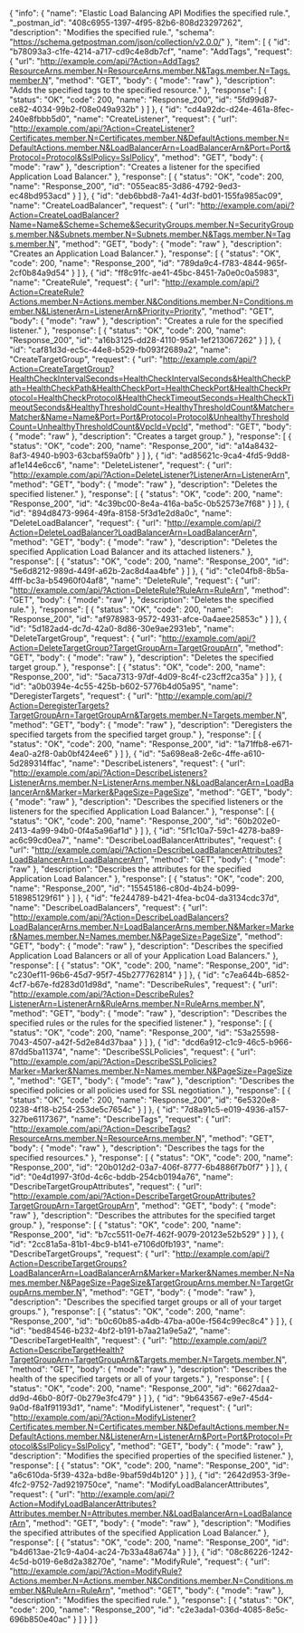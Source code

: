 {
  "info": {
    "name": "Elastic Load Balancing API Modifies the specified rule.",
    "_postman_id": "408c6955-1397-4f95-82b6-808d23297262",
    "description": "Modifies the specified rule.",
    "schema": "https://schema.getpostman.com/json/collection/v2.0.0/"
  },
  "item": [
    {
      "id": "b78093a3-c1fe-4214-a717-cd9c4e8db7cf",
      "name": "AddTags",
      "request": {
        "url": "http://example.com/api/?Action=AddTags?ResourceArns.member.N=ResourceArns.member.N&Tags.member.N=Tags.member.N",
        "method": "GET",
        "body": {
          "mode": "raw"
        },
        "description": "Adds the specified tags to the specified resource."
      },
      "response": [
        {
          "status": "OK",
          "code": 200,
          "name": "Response_200",
          "id": "5fd99d87-ce82-4034-99b2-f08e049a932b"
        }
      ]
    },
    {
      "id": "cd4a92dc-d24e-461a-8fec-240e8fbbb5d0",
      "name": "CreateListener",
      "request": {
        "url": "http://example.com/api/?Action=CreateListener?Certificates.member.N=Certificates.member.N&DefaultActions.member.N=DefaultActions.member.N&LoadBalancerArn=LoadBalancerArn&Port=Port&Protocol=Protocol&SslPolicy=SslPolicy",
        "method": "GET",
        "body": {
          "mode": "raw"
        },
        "description": "Creates a listener for the specified Application Load Balancer."
      },
      "response": [
        {
          "status": "OK",
          "code": 200,
          "name": "Response_200",
          "id": "055eac85-3d86-4792-9ed3-ec48bd953acd"
        }
      ]
    },
    {
      "id": "deb6bbd8-7a41-4d3f-bd01-155fa985ac09",
      "name": "CreateLoadBalancer",
      "request": {
        "url": "http://example.com/api/?Action=CreateLoadBalancer?Name=Name&Scheme=Scheme&SecurityGroups.member.N=SecurityGroups.member.N&Subnets.member.N=Subnets.member.N&Tags.member.N=Tags.member.N",
        "method": "GET",
        "body": {
          "mode": "raw"
        },
        "description": "Creates an Application Load Balancer."
      },
      "response": [
        {
          "status": "OK",
          "code": 200,
          "name": "Response_200",
          "id": "789da9c4-f783-4844-965f-2cf0b84a9d54"
        }
      ]
    },
    {
      "id": "ff8c91fc-ae41-45bc-8451-7a0e0c0a5983",
      "name": "CreateRule",
      "request": {
        "url": "http://example.com/api/?Action=CreateRule?Actions.member.N=Actions.member.N&Conditions.member.N=Conditions.member.N&ListenerArn=ListenerArn&Priority=Priority",
        "method": "GET",
        "body": {
          "mode": "raw"
        },
        "description": "Creates a rule for the specified listener."
      },
      "response": [
        {
          "status": "OK",
          "code": 200,
          "name": "Response_200",
          "id": "a16b3125-dd28-4110-95a1-1ef213067262"
        }
      ]
    },
    {
      "id": "caf81d3d-ec5c-44e8-b529-fb093f2689a2",
      "name": "CreateTargetGroup",
      "request": {
        "url": "http://example.com/api/?Action=CreateTargetGroup?HealthCheckIntervalSeconds=HealthCheckIntervalSeconds&HealthCheckPath=HealthCheckPath&HealthCheckPort=HealthCheckPort&HealthCheckProtocol=HealthCheckProtocol&HealthCheckTimeoutSeconds=HealthCheckTimeoutSeconds&HealthyThresholdCount=HealthyThresholdCount&Matcher=Matcher&Name=Name&Port=Port&Protocol=Protocol&UnhealthyThresholdCount=UnhealthyThresholdCount&VpcId=VpcId",
        "method": "GET",
        "body": {
          "mode": "raw"
        },
        "description": "Creates a target group."
      },
      "response": [
        {
          "status": "OK",
          "code": 200,
          "name": "Response_200",
          "id": "a14a8432-8af3-4940-b903-63cbaf59a0fb"
        }
      ]
    },
    {
      "id": "ad85621c-9ca4-4fd5-9dd8-af1e144e6cc6",
      "name": "DeleteListener",
      "request": {
        "url": "http://example.com/api/?Action=DeleteListener?ListenerArn=ListenerArn",
        "method": "GET",
        "body": {
          "mode": "raw"
        },
        "description": "Deletes the specified listener."
      },
      "response": [
        {
          "status": "OK",
          "code": 200,
          "name": "Response_200",
          "id": "4c39bc00-8e4a-416a-ba5c-0b52573e7f68"
        }
      ]
    },
    {
      "id": "894d8473-9964-49fa-8158-5f3d1e2d8a0c",
      "name": "DeleteLoadBalancer",
      "request": {
        "url": "http://example.com/api/?Action=DeleteLoadBalancer?LoadBalancerArn=LoadBalancerArn",
        "method": "GET",
        "body": {
          "mode": "raw"
        },
        "description": "Deletes the specified Application Load Balancer and its attached listeners."
      },
      "response": [
        {
          "status": "OK",
          "code": 200,
          "name": "Response_200",
          "id": "5e6d8212-989d-449f-a62b-2ac8d4aa4bfe"
        }
      ]
    },
    {
      "id": "c1e04fb8-8b5a-4fff-bc3a-b54960f04af8",
      "name": "DeleteRule",
      "request": {
        "url": "http://example.com/api/?Action=DeleteRule?RuleArn=RuleArn",
        "method": "GET",
        "body": {
          "mode": "raw"
        },
        "description": "Deletes the specified rule."
      },
      "response": [
        {
          "status": "OK",
          "code": 200,
          "name": "Response_200",
          "id": "af978983-9572-4931-afce-0a4aee25853c"
        }
      ]
    },
    {
      "id": "5d182ad4-dc7d-42a0-8d86-30e9ae2931eb",
      "name": "DeleteTargetGroup",
      "request": {
        "url": "http://example.com/api/?Action=DeleteTargetGroup?TargetGroupArn=TargetGroupArn",
        "method": "GET",
        "body": {
          "mode": "raw"
        },
        "description": "Deletes the specified target group."
      },
      "response": [
        {
          "status": "OK",
          "code": 200,
          "name": "Response_200",
          "id": "5aca7313-97df-4d09-8c4f-c23cff2ca35a"
        }
      ]
    },
    {
      "id": "a0b0394e-4c55-425b-b602-5776b4d05a95",
      "name": "DeregisterTargets",
      "request": {
        "url": "http://example.com/api/?Action=DeregisterTargets?TargetGroupArn=TargetGroupArn&Targets.member.N=Targets.member.N",
        "method": "GET",
        "body": {
          "mode": "raw"
        },
        "description": "Deregisters the specified targets from the specified target group."
      },
      "response": [
        {
          "status": "OK",
          "code": 200,
          "name": "Response_200",
          "id": "1a71ffb8-e671-4ea0-a2f8-0ab0bf424ee6"
        }
      ]
    },
    {
      "id": "5a698ea8-2e6c-4ffe-a610-5d289314ffac",
      "name": "DescribeListeners",
      "request": {
        "url": "http://example.com/api/?Action=DescribeListeners?ListenerArns.member.N=ListenerArns.member.N&LoadBalancerArn=LoadBalancerArn&Marker=Marker&PageSize=PageSize",
        "method": "GET",
        "body": {
          "mode": "raw"
        },
        "description": "Describes the specified listeners or the listeners for the specified Application Load Balancer."
      },
      "response": [
        {
          "status": "OK",
          "code": 200,
          "name": "Response_200",
          "id": "60b202e0-2413-4a99-94b0-0f4a5a96af1d"
        }
      ]
    },
    {
      "id": "5f1c10a7-59c1-4278-ba89-ac6c99cd0ea7",
      "name": "DescribeLoadBalancerAttributes",
      "request": {
        "url": "http://example.com/api/?Action=DescribeLoadBalancerAttributes?LoadBalancerArn=LoadBalancerArn",
        "method": "GET",
        "body": {
          "mode": "raw"
        },
        "description": "Describes the attributes for the specified Application Load Balancer."
      },
      "response": [
        {
          "status": "OK",
          "code": 200,
          "name": "Response_200",
          "id": "15545186-c80d-4b24-b099-518985129f61"
        }
      ]
    },
    {
      "id": "fe244789-b421-4fea-bc04-da3134cdc37d",
      "name": "DescribeLoadBalancers",
      "request": {
        "url": "http://example.com/api/?Action=DescribeLoadBalancers?LoadBalancerArns.member.N=LoadBalancerArns.member.N&Marker=Marker&Names.member.N=Names.member.N&PageSize=PageSize",
        "method": "GET",
        "body": {
          "mode": "raw"
        },
        "description": "Describes the specified Application Load Balancers or all of your Application Load Balancers."
      },
      "response": [
        {
          "status": "OK",
          "code": 200,
          "name": "Response_200",
          "id": "c230ef11-96b6-45d7-95f7-45b277762814"
        }
      ]
    },
    {
      "id": "c7ea644b-6852-4cf7-b67e-fd283d01d98d",
      "name": "DescribeRules",
      "request": {
        "url": "http://example.com/api/?Action=DescribeRules?ListenerArn=ListenerArn&RuleArns.member.N=RuleArns.member.N",
        "method": "GET",
        "body": {
          "mode": "raw"
        },
        "description": "Describes the specified rules or the rules for the specified listener."
      },
      "response": [
        {
          "status": "OK",
          "code": 200,
          "name": "Response_200",
          "id": "53a25598-7043-4507-a42f-5d2e84d37baa"
        }
      ]
    },
    {
      "id": "dcd6a912-c1c9-46c5-b966-87dd5ba11374",
      "name": "DescribeSSLPolicies",
      "request": {
        "url": "http://example.com/api/?Action=DescribeSSLPolicies?Marker=Marker&Names.member.N=Names.member.N&PageSize=PageSize",
        "method": "GET",
        "body": {
          "mode": "raw"
        },
        "description": "Describes the specified policies or all policies used for SSL negotiation."
      },
      "response": [
        {
          "status": "OK",
          "code": 200,
          "name": "Response_200",
          "id": "6e5320e8-0238-4f18-b254-253de5c7654c"
        }
      ]
    },
    {
      "id": "7d8a91c5-e019-4936-a157-327be6117367",
      "name": "DescribeTags",
      "request": {
        "url": "http://example.com/api/?Action=DescribeTags?ResourceArns.member.N=ResourceArns.member.N",
        "method": "GET",
        "body": {
          "mode": "raw"
        },
        "description": "Describes the tags for the specified resources."
      },
      "response": [
        {
          "status": "OK",
          "code": 200,
          "name": "Response_200",
          "id": "20b012d2-03a7-406f-8777-6b4886f7b0f7"
        }
      ]
    },
    {
      "id": "0e4d1997-3f0d-4c6c-bddb-254cb0194a76",
      "name": "DescribeTargetGroupAttributes",
      "request": {
        "url": "http://example.com/api/?Action=DescribeTargetGroupAttributes?TargetGroupArn=TargetGroupArn",
        "method": "GET",
        "body": {
          "mode": "raw"
        },
        "description": "Describes the attributes for the specified target group."
      },
      "response": [
        {
          "status": "OK",
          "code": 200,
          "name": "Response_200",
          "id": "b7cc5511-0e7f-462f-9079-20123e52b529"
        }
      ]
    },
    {
      "id": "2cc81a5a-81b1-4bc9-b141-e7106d0fb193",
      "name": "DescribeTargetGroups",
      "request": {
        "url": "http://example.com/api/?Action=DescribeTargetGroups?LoadBalancerArn=LoadBalancerArn&Marker=Marker&Names.member.N=Names.member.N&PageSize=PageSize&TargetGroupArns.member.N=TargetGroupArns.member.N",
        "method": "GET",
        "body": {
          "mode": "raw"
        },
        "description": "Describes the specified target groups or all of your target groups."
      },
      "response": [
        {
          "status": "OK",
          "code": 200,
          "name": "Response_200",
          "id": "b0c60b85-a4db-47ba-a00e-f564c99ec8c4"
        }
      ]
    },
    {
      "id": "bed84546-b232-4bf2-b191-b7aa21a9e5a2",
      "name": "DescribeTargetHealth",
      "request": {
        "url": "http://example.com/api/?Action=DescribeTargetHealth?TargetGroupArn=TargetGroupArn&Targets.member.N=Targets.member.N",
        "method": "GET",
        "body": {
          "mode": "raw"
        },
        "description": "Describes the health of the specified targets or all of your targets."
      },
      "response": [
        {
          "status": "OK",
          "code": 200,
          "name": "Response_200",
          "id": "6627daa2-dd9d-46b0-80f7-0b279e3fc479"
        }
      ]
    },
    {
      "id": "9b643567-e9e7-45d4-9a0d-f8a1f91193d1",
      "name": "ModifyListener",
      "request": {
        "url": "http://example.com/api/?Action=ModifyListener?Certificates.member.N=Certificates.member.N&DefaultActions.member.N=DefaultActions.member.N&ListenerArn=ListenerArn&Port=Port&Protocol=Protocol&SslPolicy=SslPolicy",
        "method": "GET",
        "body": {
          "mode": "raw"
        },
        "description": "Modifies the specified properties of the specified listener."
      },
      "response": [
        {
          "status": "OK",
          "code": 200,
          "name": "Response_200",
          "id": "a6c610da-5f39-432a-bd8e-9baf59d4b120"
        }
      ]
    },
    {
      "id": "2642d953-3f9e-4fc2-9752-7ad9219750ce",
      "name": "ModifyLoadBalancerAttributes",
      "request": {
        "url": "http://example.com/api/?Action=ModifyLoadBalancerAttributes?Attributes.member.N=Attributes.member.N&LoadBalancerArn=LoadBalancerArn",
        "method": "GET",
        "body": {
          "mode": "raw"
        },
        "description": "Modifies the specified attributes of the specified Application Load Balancer."
      },
      "response": [
        {
          "status": "OK",
          "code": 200,
          "name": "Response_200",
          "id": "b4d613ae-21c9-4a04-ac24-7b33a48a674a"
        }
      ]
    },
    {
      "id": "08c86226-1242-4c5d-b019-6e8d2a38270e",
      "name": "ModifyRule",
      "request": {
        "url": "http://example.com/api/?Action=ModifyRule?Actions.member.N=Actions.member.N&Conditions.member.N=Conditions.member.N&RuleArn=RuleArn",
        "method": "GET",
        "body": {
          "mode": "raw"
        },
        "description": "Modifies the specified rule."
      },
      "response": [
        {
          "status": "OK",
          "code": 200,
          "name": "Response_200",
          "id": "c2e3ada1-036d-4085-8e5c-696b850e40ac"
        }
      ]
    }
  ]
}